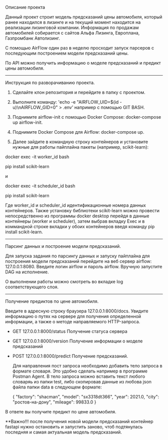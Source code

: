 Описание проекта

Данный проект строит модель предсказаний цены автомобиля, который ранее находился в лизинге и на текущий момент находится на реализации лизинговой компании.
Информация по продажам автомобилей собирается с сайтов Альфа Лизинга, Европлана, Газпромбанк Автолизинг.

С помощью AirFlow один раз в неделю просходит запуск парсеров с последующим построением модели предсказаний цены.

По API можно получить информацию о моделе предсказаний и предикт цены автомобиля.

_____________________________________________________________________________________________

Инструкция по разворачиванию проекта.

1. Сделайте клон репозитория и перейдите в папку с проектом.

2. Выполните команду: 'echo -e "AIRFLOW_UID=$(id -u)\nAIRFLOW_GID=0" > .env' например с помощью GIT BASH.

3. Поднимите airflow-init с помощью Docker Сompose: docker-compose up airflow-init.

4. Поднимите Docker Compose для Airflow: docker-compose up.

5. Далее зайдите в командную строку контейнеров и установите нужные для работы пайплайна пакеты (например, scikit-learn):

docker exec -it worker_id bash

pip install scikit-learn 

и 

docker exec -it scheduler_id bash 

pip install scikit-learn

Где worker_id и scheduler_id идентификационные номера данных контейнеров. Также установку библиотеки scikit-learn можно провести непосредственно из программы docker desktop перейдя в данные контейнеры (worker и scheduler), затем выбрав вкладку Exec и в коммандной строке вкладки у обоих контейнеров введя команду pip install scikit-learn.

________________________________________________________________________________________________

Парсинг данных и построение модели предсказаний.

Для запуска задания по парсингу данных и запуску пайплайна для построения модели предсказаний перейдите на веб сервер airflow: 127.0.0.1:8080. Введите логин airflow и пароль airflow. Вручную запустите DAG на исполнение.

О выполнении работы можно смотреть во вкладке log соответствующего слоя.

________________________________________________________________________________________________

Получение предиктов по цене автомобиля.

Введите в адресную строку браузера 127.0.0.1:8000/docs. Увидите информацию о путях на сервере для получения определенной информации, а также о методе направляемого HTTP-запроса.

* GET 127.0.0.1:8000/status Получение статуса сервера

* GET 127.0.0.1:8000/version Получение информации о моделе предсказаний

* POST 127.0.0.1:8000/predict Получение предсказаний.

  Для направления пост запроса необходимо добавить тело запроса в формате словаря. Это удобно сделать например в программе Postman Agent.
  В тело запроса можно вставить текст любого словаряь из папки test, либо скопировав данные из любова json файла папки data в следующем формате:

  {
    "factory": "shacman",
    "model": "sx3318dt366",
    "year": 2021.0,
    "city": "ростов-на-дону",
    "mileage": 99833.0
  }

В ответе вы получите предикт по цене автомобиля.

**Важно!!! после получения новой модели предсказаний контейнер fastapi нужно остановить и запустить заново, чтоб подтянулась последняя и самая актуальная модель предсказаний.
